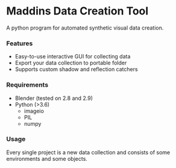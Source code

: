 # Maddins Data Creation Tool

A python program for automated synthetic visual data creation.


### Features

* Easy-to-use interactive GUI for collecting data
* Export your data collection to portable folder
* Supports custom shadow and reflection catchers

### Requirements

* Blender (tested on 2.8 and 2.9)
* Python (>3.6)
  * imageio
  * PIL
  * numpy

### Usage

Every single project is a new data collection and consists of some environments and some objects.
